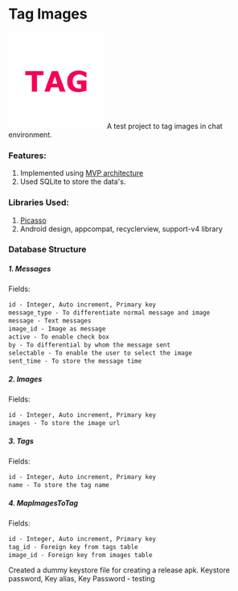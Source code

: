 # Tag Images
<img src="https://raw.githubusercontent.com/Mahendran-Sakkarai/tagimages/master/app/src/main/res/mipmap-xxxhdpi/ic_launcher.png" />
A test project to tag images in chat environment.

### Features:
1. Implemented using [MVP architecture](https://github.com/googlesamples/android-architecture)
2. Used SQLite to store the data's.

### Libraries Used:
1. [Picasso](http://square.github.io/picasso/)
2. Android design, appcompat, recyclerview, support-v4 library

### Database Structure
##### 1. Messages
Fields:
```
id - Integer, Auto increment, Primary key
message_type - To differentiate normal message and image
message - Text messages
image_id - Image as message
active - To enable check box
by - To differential by whom the message sent
selectable - To enable the user to select the image
sent_time - To store the message time
```
##### 2. Images
Fields:
```
id - Integer, Auto increment, Primary key
images - To store the image url
```
##### 3. Tags
Fields:
```
id - Integer, Auto increment, Primary key
name - To store the tag name
```
##### 4. MapImagesToTag
Fields:
```
id - Integer, Auto increment, Primary key
tag_id - Foreign key from tags table
image_id - Foreign key from images table
```

Created a dummy keystore file for creating a release apk.
Keystore password, Key alias, Key Password - testing